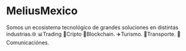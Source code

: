 # MeliusMexico
Somos un ecosistema tecnológico de grandes soluciones en distintas industrias.🌐 📊Trading 🔶Cripto 🔗Blockchain. ✈️Turismo. 🚕Transporte. 📱Comunicaciónes.
